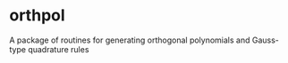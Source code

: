 # orthpol
A package of routines for generating orthogonal polynomials and Gauss-type quadrature rules

